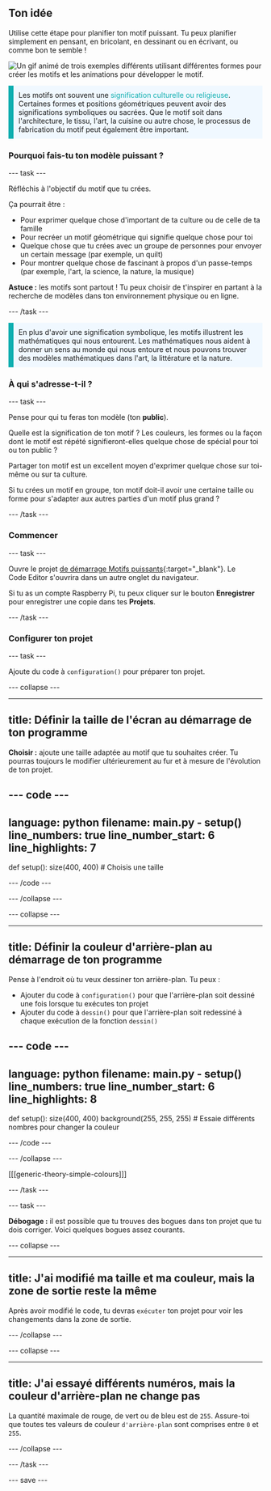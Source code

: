 ## Ton idée

Utilise cette étape pour planifier ton motif puissant. Tu peux planifier simplement en pensant, en bricolant, en dessinant ou en écrivant, ou comme bon te semble !

![Un gif animé de trois exemples différents utilisant différentes formes pour créer les motifs et les animations pour développer le motif.](images/ideas-1.gif)

<p style="border-left: solid; border-width:10px; border-color: #0faeb0; background-color: aliceblue; padding: 10px;">Les motifs ont souvent une <span style="color: #0faeb0">signification culturelle ou religieuse</span>. Certaines formes et positions géométriques peuvent avoir des significations symboliques ou sacrées. Que le motif soit dans l'architecture, le tissu, l'art, la cuisine ou autre chose, le processus de fabrication du motif peut également être important.</p>

### Pourquoi fais-tu ton modèle puissant ?

--- task ---

Réfléchis à l'objectif du motif que tu crées.

Ça pourrait être :
- Pour exprimer quelque chose d'important de ta culture ou de celle de ta famille
- Pour recréer un motif géométrique qui signifie quelque chose pour toi
- Quelque chose que tu crées avec un groupe de personnes pour envoyer un certain message (par exemple, un quilt)
- Pour montrer quelque chose de fascinant à propos d'un passe-temps (par exemple, l'art, la science, la nature, la musique)

**Astuce :** les motifs sont partout ! Tu peux choisir de t'inspirer en partant à la recherche de modèles dans ton environnement physique ou en ligne.

--- /task ---

<p style="border-left: solid; border-width:10px; border-color: #0faeb0; background-color: aliceblue; padding: 10px;">En plus d'avoir une signification symbolique, les motifs illustrent les mathématiques qui nous entourent. Les mathématiques nous aident à donner un sens au monde qui nous entoure et nous pouvons trouver des modèles mathématiques dans l'art, la littérature et la nature. </p>

### À qui s'adresse-t-il ?

--- task ---

Pense pour qui tu feras ton modèle (ton **public**).

Quelle est la signification de ton motif ? Les couleurs, les formes ou la façon dont le motif est répété signifieront-elles quelque chose de spécial pour toi ou ton public ?

Partager ton motif est un excellent moyen d'exprimer quelque chose sur toi-même ou sur ta culture.

Si tu crées un motif en groupe, ton motif doit-il avoir une certaine taille ou forme pour s'adapter aux autres parties d'un motif plus grand ?

--- /task ---

### Commencer

--- task ---

Ouvre le projet [de démarrage Motifs puissants](https://editor.raspberrypi.org/fr-FR/projects/powerful-patterns-starter){:target="_blank"}. Le Code Editor s'ouvrira dans un autre onglet du navigateur.

Si tu as un compte Raspberry Pi, tu peux cliquer sur le bouton **Enregistrer** pour enregistrer une copie dans tes **Projets**.

--- /task ---

### Configurer ton projet

--- task ---

Ajoute du code à `configuration()` pour préparer ton projet.

--- collapse ---

---
title: Définir la taille de l'écran au démarrage de ton programme
---

**Choisir :** ajoute une taille adaptée au motif que tu souhaites créer. Tu pourras toujours le modifier ultérieurement au fur et à mesure de l'évolution de ton projet.

--- code ---
---
language: python
filename: main.py - setup()
line_numbers: true
line_number_start: 6
line_highlights: 7
---
def setup():
    size(400, 400) # Choisis une taille

--- /code ---

--- /collapse ---

--- collapse ---

---
title: Définir la couleur d'arrière-plan au démarrage de ton programme
---

Pense à l'endroit où tu veux dessiner ton arrière-plan. Tu peux :
+ Ajouter du code à `configuration()` pour que l'arrière-plan soit dessiné une fois lorsque tu exécutes ton projet
+ Ajouter du code à `dessin()` pour que l'arrière-plan soit redessiné à chaque exécution de la fonction `dessin()`

--- code ---
---
language: python
filename: main.py - setup()
line_numbers: true
line_number_start: 6
line_highlights: 8
---
def setup():
    size(400, 400)
    background(255, 255, 255)  # Essaie différents nombres pour changer la couleur

--- /code ---

--- /collapse ---

[[[generic-theory-simple-colours]]]

--- /task ---

--- task ---

**Débogage :** il est possible que tu trouves des bogues dans ton projet que tu dois corriger. Voici quelques bogues assez courants.

--- collapse ---

---
title: J'ai modifié ma taille et ma couleur, mais la zone de sortie reste la même
---

Après avoir modifié le code, tu devras `exécuter` ton projet pour voir les changements dans la zone de sortie.

--- /collapse ---

--- collapse ---

---
title: J'ai essayé différents numéros, mais la couleur d'arrière-plan ne change pas
---

La quantité maximale de rouge, de vert ou de bleu est de `255`. Assure-toi que toutes tes valeurs de couleur `d'arrière-plan` sont comprises entre `0` et `255`.

--- /collapse ---

--- /task ---


--- save ---
